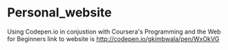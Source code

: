 # Personal_website
Using Codepen.io in conjustion with Coursera's Programming and the Web for Beginners
link to website is http://codepen.io/gkimbwala/pen/WxOkVG 
